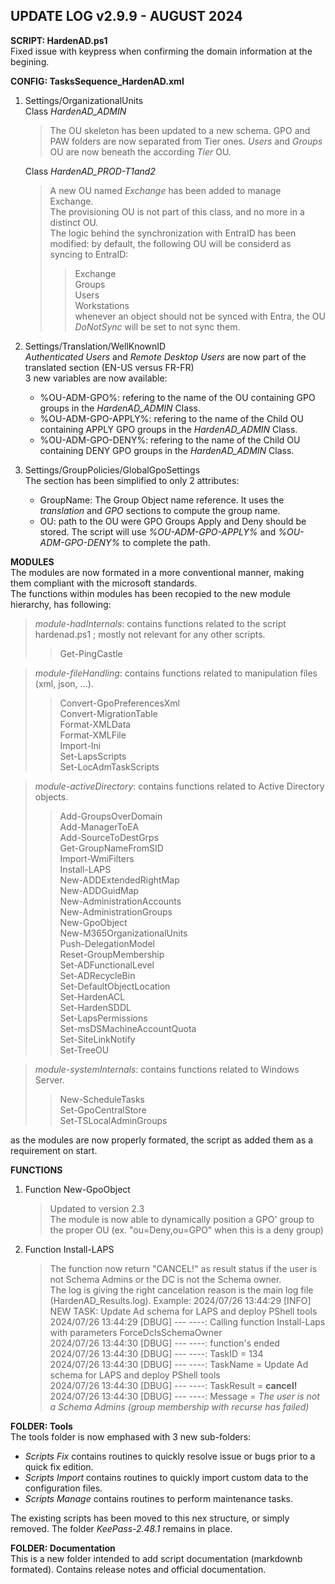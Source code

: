 ## UPDATE LOG v2.9.9 - AUGUST 2024 

**SCRIPT: HardenAD.ps1**  
Fixed issue with keypress when confirming the domain information at the begining.

**CONFIG: TasksSequence_HardenAD.xml** 
1. Settings/OrganizationalUnits  
   Class *HardenAD_ADMIN* 
   > The OU skeleton has been updated to a new schema. GPO and PAW folders are now separated from Tier ones. 
   > *Users* and *Groups* OU are now beneath the according *Tier* OU.
     
   Class *HardenAD_PROD-T1and2* 
   > A new OU named *Exchange* has been added to manage Exchange.  
   > The provisioning OU is not part of this class, and no more in a distinct OU.  
   > The logic behind the synchronization with EntraID has been modified: by default, the following OU will be considerd as syncing to EntraID:
   >> Exchange  
   >> Groups  
   >> Users  
   >> Workstations      
   > whenever an object should not be synced with Entra, the OU *DoNotSync* will be set to not sync them.  
     
2. Settings/Translation/WellKnownID  
   *Authenticated Users* and *Remote Desktop Users* are now part of the translated section (EN-US versus FR-FR)  
   3 new variables are now available:  
   - %OU-ADM-GPO%: refering to the name of the OU containing GPO groups in the *HardenAD_ADMIN* Class.  
   - %OU-ADM-GPO-APPLY%: refering to the name of the Child OU containing APPLY GPO groups in the *HardenAD_ADMIN* Class.  
   - %OU-ADM-GPO-DENY%: refering to the name of the Child OU containing DENY GPO groups in the *HardenAD_ADMIN* Class.
   
3. Settings/GroupPolicies/GlobalGpoSettings  
   The section has been simplified to only 2 attributes:  
   - GroupName: The Group Object name reference. It uses the *translation* and *GPO* sections to compute the group name.  
   - OU: path to the OU were GPO Groups Apply and Deny should be stored. The script will use *%OU-ADM-GPO-APPLY%* and *%OU-ADM-GPO-DENY%* to complete the path.  

**MODULES**   
The modules are now formated in a more conventional manner, making them compliant with the microsoft standards.  
The functions within modules has been recopied to the new module hierarchy, has following:  
> *module-hadInternals*: contains functions related to the script hardenad.ps1 ; mostly not relevant for any other scripts.  
>> Get-PingCastle

> *module-fileHandling*: contains functions related to manipulation files (xml, json, ...).  
>> Convert-GpoPreferencesXml  
>> Convert-MigrationTable  
>> Format-XMLData  
>> Format-XMLFile  
>> Import-Ini  
>> Set-LapsScripts  
>> Set-LocAdmTaskScripts

> *module-activeDirectory*: contains functions related to Active Directory objects.  
>> Add-GroupsOverDomain  
>> Add-ManagerToEA  
>> Add-SourceToDestGrps  
>> Get-GroupNameFromSID  
>> Import-WmiFilters  
>> Install-LAPS  
>> New-ADDExtendedRightMap  
>> New-ADDGuidMap  
>> New-AdministrationAccounts  
>> New-AdministrationGroups  
>> New-GpoObject  
>> New-M365OrganizationalUnits  
>> Push-DelegationModel  
>> Reset-GroupMembership  
>> Set-ADFunctionalLevel  
>> Set-ADRecycleBin  
>> Set-DefaultObjectLocation  
>> Set-HardenACL  
>> Set-HardenSDDL  
>> Set-LapsPermissions  
>> Set-msDSMachineAccountQuota  
>> Set-SiteLinkNotify  
>> Set-TreeOU

> *module-systemInternals*: contains functions related to Windows Server.  
>> New-ScheduleTasks  
>> Set-GpoCentralStore  
>> Set-TSLocalAdminGroups  

as the modules are now properly formated, the script as added them as a requirement on start.  

**FUNCTIONS**  
1. Function New-GpoObject  
   > Updated to version 2.3  
   > The module is now able to dynamically position a GPO' group to the proper OU (ex. "ou=Deny,ou=GPO" when this is a deny group)  
2. Function Install-LAPS  
   > The function now return "CANCEL!" as result status if the user is not Schema Admins or the DC is not the Schema owner.  
   > The log is giving the right cancelation reason is the main log file (HardenAD_Results.log). Example:
   > 2024/07/26 13:44:29	[INFO]	NEW TASK: Update Ad schema for LAPS and deploy PShell tools
   > 2024/07/26 13:44:29	[DBUG]	--- ----: Calling function Install-Laps with parameters ForceDcIsSchemaOwner  
   > 2024/07/26 13:44:30	[DBUG]	--- ----: function's ended  
   > 2024/07/26 13:44:30	[DBUG]	--- ----: TaskID     = 134  
   > 2024/07/26 13:44:30	[DBUG]	--- ----: TaskName   = Update Ad schema for LAPS and deploy PShell tools  
   > 2024/07/26 13:44:30	[DBUG]	--- ----: TaskResult = **cancel!**  
   > 2024/07/26 13:44:30	[DBUG]	--- ----: Message    = *The user is not a Schema Admins (group membership with recurse has failed)*  
   
**FOLDER: Tools**  
The tools folder is now emphased with 3 new sub-folders:  
- *Scripts Fix* contains routines to quickly resolve issue or bugs prior to a quick fix edition.  
- *Scripts Import* contains routines to quickly import custom data to the configuration files.  
- *Scripts Manage* contains routines to perform maintenance tasks.  
  
The existing scripts has been moved to this nex structure, or simply removed. The folder *KeePass-2.48.1* remains in place.

**FOLDER: Documentation**  
This is a new folder intended to add script documentation (markdownb formated). Contains release notes and official documentation.
